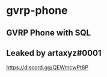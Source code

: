# gvrp-phone
GVRP Phone with SQL
-----------------------------
Leaked by artaxyz#0001
-----------------------------
https://discord.gg/QEWmcwPt8P
